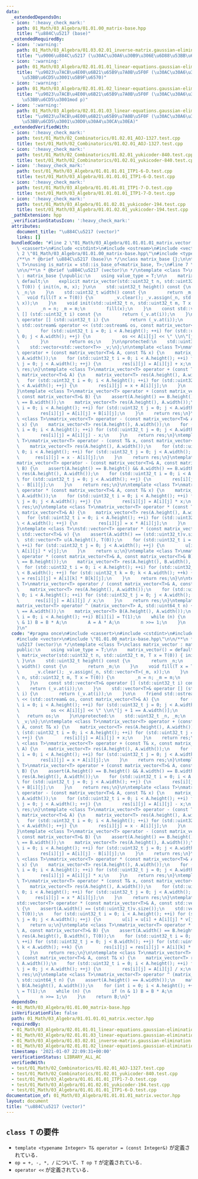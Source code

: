 ```yaml
---
data:
  _extendedDependsOn:
  - icon: ':heavy_check_mark:'
    path: 01_Math/03_Algebra/01.01.00_matrix-base.hpp
    title: "\u884C\u5217 (base)"
  _extendedRequiredBy:
  - icon: ':warning:'
    path: 01_Math/03_Algebra/01.03.02.01_inverse-matrix.gaussian-elimination.hpp
    title: "\u9006\u884C\u5217 (\u30AC\u30A6\u30B9\u306E\u6D88\u53BB\u6CD5)"
  - icon: ':warning:'
    path: 01_Math/03_Algebra/02.01.01.01_linear-equations.gaussian-elimination.floating-point.hpp
    title: "\u9023\u7ACB\u4E00\u6B21\u65B9\u7A0B\u5F0F (\u30AC\u30A6\u30B9\u306E\u6D88\
      \u53BB\u6CD5\u3001\u5B9F\u6570)"
  - icon: ':warning:'
    path: 01_Math/03_Algebra/02.01.01.02_linear-equations.gaussian-elimination.modp.hpp
    title: "\u9023\u7ACB\u4E00\u6B21\u65B9\u7A0B\u5F0F (\u30AC\u30A6\u30B9\u306E\u6D88\
      \u53BB\u6CD5\u3001mod p)"
  - icon: ':warning:'
    path: 01_Math/03_Algebra/02.01.01.03_linear-equations.gaussian-elimination.binary.hpp
    title: "\u9023\u7ACB\u4E00\u6B21\u65B9\u7A0B\u5F0F (\u30AC\u30A6\u30B9\u306E\u6D88\
      \u53BB\u6CD5\u3001\u30D0\u30A4\u30CA\u30EA)"
  _extendedVerifiedWith:
  - icon: ':heavy_check_mark:'
    path: test/01_Math/02_Combinatorics/01.02.01_AOJ-1327.test.cpp
    title: test/01_Math/02_Combinatorics/01.02.01_AOJ-1327.test.cpp
  - icon: ':heavy_check_mark:'
    path: test/01_Math/02_Combinatorics/01.02.01_yukicoder-840.test.cpp
    title: test/01_Math/02_Combinatorics/01.02.01_yukicoder-840.test.cpp
  - icon: ':heavy_check_mark:'
    path: test/01_Math/03_Algebra/01.01.01.01_ITP1-6-D.test.cpp
    title: test/01_Math/03_Algebra/01.01.01.01_ITP1-6-D.test.cpp
  - icon: ':heavy_check_mark:'
    path: test/01_Math/03_Algebra/01.01.01.01_ITP1-7-D.test.cpp
    title: test/01_Math/03_Algebra/01.01.01.01_ITP1-7-D.test.cpp
  - icon: ':heavy_check_mark:'
    path: test/01_Math/03_Algebra/01.01.02.01_yukicoder-194.test.cpp
    title: test/01_Math/03_Algebra/01.01.02.01_yukicoder-194.test.cpp
  _pathExtension: hpp
  _verificationStatusIcon: ':heavy_check_mark:'
  attributes:
    document_title: "\u884C\u5217 (vector)"
    links: []
  bundledCode: "#line 2 \"01_Math/03_Algebra/01.01.01.01_matrix.vector.hpp\"\n#include\
    \ <cassert>\n#include <cstdint>\n#include <ostream>\n#include <vector>\n#line\
    \ 2 \"01_Math/03_Algebra/01.01.00_matrix-base.hpp\"\n#include <type_traits>\n\n\
    /**\n * @brief \u884C\u5217 (base)\n */\nclass matrix_base {};\n\ntemplate <class\
    \ T>\nusing is_matrix = std::is_base_of<matrix_base, T>;\n#line 7 \"01_Math/03_Algebra/01.01.01.01_matrix.vector.hpp\"\
    \n\n/**\n * @brief \u884C\u5217 (vector)\n */\ntemplate <class T>\nclass matrix_vector\
    \ : matrix_base {\npublic:\n    using value_type = T;\n\n    matrix_vector() =\
    \ default;\n    explicit matrix_vector(std::uint32_t n, std::uint32_t m, T x =\
    \ T(0)) { init(n, m, x); }\n\n    std::uint32_t height() const {\n        return\
    \ _n;\n    }\n    std::uint32_t width() const {\n        return _m;\n    }\n \
    \   void fill(T x = T(0)) {\n        _v.clear(); _v.assign(_n, std::vector<T>(_m,\
    \ x));\n    }\n    void init(std::uint32_t n, std::uint32_t m, T x = T(0)) {\n\
    \        _n = n; _m = m;\n        fill(x);\n    }\n    const std::vector<T>& operator\
    \ [] (std::uint32_t i) const {\n        return (_v.at(i));\n    }\n    std::vector<T>&\
    \ operator [] (std::uint32_t i) {\n        return (_v.at(i));\n    }\n\n    friend\
    \ std::ostream& operator << (std::ostream& os, const matrix_vector<T>& A) {\n\
    \        for (std::uint32_t i = 0; i < A.height(); ++i) for (std::uint32_t j =\
    \ 0; j < A.width(); ++j) {\n            os << A[i][j] << \" \\n\"[j + 1 == A.width()];\n\
    \        }\n        return os;\n    }\n\nprotected:\n    std::uint32_t _n, _m;\n\
    \    std::vector<std::vector<T>> _v;\n};\n\ntemplate <class T>\nmatrix_vector<T>\
    \ operator + (const matrix_vector<T>& A, const T& x) {\n    matrix_vector<T> res(A.height(),\
    \ A.width());\n    for (std::uint32_t i = 0; i < A.height(); ++i) for (std::uint32_t\
    \ j = 0; j < A.width(); ++j) {\n        res[i][j] = A[i][j] + x;\n    }\n    return\
    \ res;\n}\ntemplate <class T>\nmatrix_vector<T> operator + (const T& x, const\
    \ matrix_vector<T>& A) {\n    matrix_vector<T> res(A.height(), A.width());\n \
    \   for (std::uint32_t i = 0; i < A.height(); ++i) for (std::uint32_t j = 0; j\
    \ < A.width(); ++j) {\n        res[i][j] = x + A[i][j];\n    }\n    return res;\n\
    }\ntemplate <class T>\nmatrix_vector<T> operator + (const matrix_vector<T>& A,\
    \ const matrix_vector<T>& B) {\n    assert(A.height() == B.height() && A.width()\
    \ == B.width());\n    matrix_vector<T> res(A.height(), A.width());\n    for (std::uint32_t\
    \ i = 0; i < A.height(); ++i) for (std::uint32_t j = 0; j < A.width(); ++j) {\n\
    \        res[i][j] = A[i][j] + B[i][j];\n    }\n    return res;\n}\n\ntemplate\
    \ <class T>\nmatrix_vector<T> operator - (const matrix_vector<T>& A, const T&\
    \ x) {\n    matrix_vector<T> res(A.height(), A.width());\n    for (std::uint32_t\
    \ i = 0; i < A.height(); ++i) for (std::uint32_t j = 0; j < A.width(); ++j) {\n\
    \        res[i][j] = A[i][j] - x;\n    }\n    return res;\n}\ntemplate <class\
    \ T>\nmatrix_vector<T> operator - (const T& x, const matrix_vector<T>& A) {\n\
    \    matrix_vector<T> res(A.height(), A.width());\n    for (std::uint32_t i =\
    \ 0; i < A.height(); ++i) for (std::uint32_t j = 0; j < A.width(); ++j) {\n  \
    \      res[i][j] = x - A[i][j];\n    }\n    return res;\n}\ntemplate <class T>\n\
    matrix_vector<T> operator - (const matrix_vector<T>& A, const matrix_vector<T>&\
    \ B) {\n    assert(A.height() == B.height() && A.width() == B.width());\n    matrix_vector<T>\
    \ res(A.height(), A.width());\n    for (std::uint32_t i = 0; i < A.height(); ++i)\
    \ for (std::uint32_t j = 0; j < A.width(); ++j) {\n        res[i][j] = A[i][j]\
    \ - B[i][j];\n    }\n    return res;\n}\n\ntemplate <class T>\nmatrix_vector<T>\
    \ operator * (const matrix_vector<T>& A, const T& x) {\n    matrix_vector<T> res(A.height(),\
    \ A.width());\n    for (std::uint32_t i = 0; i < A.height(); ++i) for (std::uint32_t\
    \ j = 0; j < A.width(); ++j) {\n        res[i][j] = A[i][j] * x;\n    }\n    return\
    \ res;\n}\ntemplate <class T>\nmatrix_vector<T> operator * (const T& x, const\
    \ matrix_vector<T>& A) {\n    matrix_vector<T> res(A.height(), A.width());\n \
    \   for (std::uint32_t i = 0; i < A.height(); ++i) for (std::uint32_t j = 0; j\
    \ < A.width(); ++j) {\n        res[i][j] = x * A[i][j];\n    }\n    return res;\n\
    }\ntemplate <class T>\nstd::vector<T> operator * (const matrix_vector<T>& A, const\
    \ std::vector<T>& v) {\n    assert(A.width() == (std::uint32_t)v.size());\n  \
    \  std::vector<T> u(A.height(), T(0));\n    for (std::uint32_t i = 0; i < A.height();\
    \ ++i) for (std::uint32_t j = 0; j < A.width(); ++j) {\n        u[i] = u[i] +\
    \ A[i][j] * v[j];\n    }\n    return u;\n}\ntemplate <class T>\nmatrix_vector<T>\
    \ operator * (const matrix_vector<T>& A, const matrix_vector<T>& B) {\n    assert(A.width()\
    \ == B.height());\n    matrix_vector<T> res(A.height(), B.width(), T(0));\n  \
    \  for (std::uint32_t i = 0; i < A.height(); ++i) for (std::uint32_t j = 0; j\
    \ < B.width(); ++j) for (std::uint32_t k = 0; k < A.width(); ++k) {\n        res[i][j]\
    \ = res[i][j] + A[i][k] * B[k][j];\n    }\n    return res;\n}\n\ntemplate <class\
    \ T>\nmatrix_vector<T> operator / (const matrix_vector<T>& A, const T& x) {\n\
    \    matrix_vector<T> res(A.height(), A.width());\n    for (std::uint32_t i =\
    \ 0; i < A.height(); ++i) for (std::uint32_t j = 0; j < A.width(); ++j) {\n  \
    \      res[i][j] = A[i][j] / x;\n    }\n    return res;\n}\ntemplate <class T>\n\
    matrix_vector<T> operator ^ (matrix_vector<T> A, std::uint64_t n) {\n    assert(A.height()\
    \ == A.width());\n    matrix_vector<T> B(A.height(), A.width());\n    for (int\
    \ i = 0; i < A.height(); ++i) B[i][i] = T(1);\n    while (n) {\n        if (n\
    \ & 1) B = B * A;\n        A = A * A;\n        n >>= 1;\n    }\n    return B;\n\
    }\n"
  code: "#pragma once\n#include <cassert>\n#include <cstdint>\n#include <ostream>\n\
    #include <vector>\n#include \"01.01.00_matrix-base.hpp\"\n\n/**\n * @brief \u884C\
    \u5217 (vector)\n */\ntemplate <class T>\nclass matrix_vector : matrix_base {\n\
    public:\n    using value_type = T;\n\n    matrix_vector() = default;\n    explicit\
    \ matrix_vector(std::uint32_t n, std::uint32_t m, T x = T(0)) { init(n, m, x);\
    \ }\n\n    std::uint32_t height() const {\n        return _n;\n    }\n    std::uint32_t\
    \ width() const {\n        return _m;\n    }\n    void fill(T x = T(0)) {\n  \
    \      _v.clear(); _v.assign(_n, std::vector<T>(_m, x));\n    }\n    void init(std::uint32_t\
    \ n, std::uint32_t m, T x = T(0)) {\n        _n = n; _m = m;\n        fill(x);\n\
    \    }\n    const std::vector<T>& operator [] (std::uint32_t i) const {\n    \
    \    return (_v.at(i));\n    }\n    std::vector<T>& operator [] (std::uint32_t\
    \ i) {\n        return (_v.at(i));\n    }\n\n    friend std::ostream& operator\
    \ << (std::ostream& os, const matrix_vector<T>& A) {\n        for (std::uint32_t\
    \ i = 0; i < A.height(); ++i) for (std::uint32_t j = 0; j < A.width(); ++j) {\n\
    \            os << A[i][j] << \" \\n\"[j + 1 == A.width()];\n        }\n     \
    \   return os;\n    }\n\nprotected:\n    std::uint32_t _n, _m;\n    std::vector<std::vector<T>>\
    \ _v;\n};\n\ntemplate <class T>\nmatrix_vector<T> operator + (const matrix_vector<T>&\
    \ A, const T& x) {\n    matrix_vector<T> res(A.height(), A.width());\n    for\
    \ (std::uint32_t i = 0; i < A.height(); ++i) for (std::uint32_t j = 0; j < A.width();\
    \ ++j) {\n        res[i][j] = A[i][j] + x;\n    }\n    return res;\n}\ntemplate\
    \ <class T>\nmatrix_vector<T> operator + (const T& x, const matrix_vector<T>&\
    \ A) {\n    matrix_vector<T> res(A.height(), A.width());\n    for (std::uint32_t\
    \ i = 0; i < A.height(); ++i) for (std::uint32_t j = 0; j < A.width(); ++j) {\n\
    \        res[i][j] = x + A[i][j];\n    }\n    return res;\n}\ntemplate <class\
    \ T>\nmatrix_vector<T> operator + (const matrix_vector<T>& A, const matrix_vector<T>&\
    \ B) {\n    assert(A.height() == B.height() && A.width() == B.width());\n    matrix_vector<T>\
    \ res(A.height(), A.width());\n    for (std::uint32_t i = 0; i < A.height(); ++i)\
    \ for (std::uint32_t j = 0; j < A.width(); ++j) {\n        res[i][j] = A[i][j]\
    \ + B[i][j];\n    }\n    return res;\n}\n\ntemplate <class T>\nmatrix_vector<T>\
    \ operator - (const matrix_vector<T>& A, const T& x) {\n    matrix_vector<T> res(A.height(),\
    \ A.width());\n    for (std::uint32_t i = 0; i < A.height(); ++i) for (std::uint32_t\
    \ j = 0; j < A.width(); ++j) {\n        res[i][j] = A[i][j] - x;\n    }\n    return\
    \ res;\n}\ntemplate <class T>\nmatrix_vector<T> operator - (const T& x, const\
    \ matrix_vector<T>& A) {\n    matrix_vector<T> res(A.height(), A.width());\n \
    \   for (std::uint32_t i = 0; i < A.height(); ++i) for (std::uint32_t j = 0; j\
    \ < A.width(); ++j) {\n        res[i][j] = x - A[i][j];\n    }\n    return res;\n\
    }\ntemplate <class T>\nmatrix_vector<T> operator - (const matrix_vector<T>& A,\
    \ const matrix_vector<T>& B) {\n    assert(A.height() == B.height() && A.width()\
    \ == B.width());\n    matrix_vector<T> res(A.height(), A.width());\n    for (std::uint32_t\
    \ i = 0; i < A.height(); ++i) for (std::uint32_t j = 0; j < A.width(); ++j) {\n\
    \        res[i][j] = A[i][j] - B[i][j];\n    }\n    return res;\n}\n\ntemplate\
    \ <class T>\nmatrix_vector<T> operator * (const matrix_vector<T>& A, const T&\
    \ x) {\n    matrix_vector<T> res(A.height(), A.width());\n    for (std::uint32_t\
    \ i = 0; i < A.height(); ++i) for (std::uint32_t j = 0; j < A.width(); ++j) {\n\
    \        res[i][j] = A[i][j] * x;\n    }\n    return res;\n}\ntemplate <class\
    \ T>\nmatrix_vector<T> operator * (const T& x, const matrix_vector<T>& A) {\n\
    \    matrix_vector<T> res(A.height(), A.width());\n    for (std::uint32_t i =\
    \ 0; i < A.height(); ++i) for (std::uint32_t j = 0; j < A.width(); ++j) {\n  \
    \      res[i][j] = x * A[i][j];\n    }\n    return res;\n}\ntemplate <class T>\n\
    std::vector<T> operator * (const matrix_vector<T>& A, const std::vector<T>& v)\
    \ {\n    assert(A.width() == (std::uint32_t)v.size());\n    std::vector<T> u(A.height(),\
    \ T(0));\n    for (std::uint32_t i = 0; i < A.height(); ++i) for (std::uint32_t\
    \ j = 0; j < A.width(); ++j) {\n        u[i] = u[i] + A[i][j] * v[j];\n    }\n\
    \    return u;\n}\ntemplate <class T>\nmatrix_vector<T> operator * (const matrix_vector<T>&\
    \ A, const matrix_vector<T>& B) {\n    assert(A.width() == B.height());\n    matrix_vector<T>\
    \ res(A.height(), B.width(), T(0));\n    for (std::uint32_t i = 0; i < A.height();\
    \ ++i) for (std::uint32_t j = 0; j < B.width(); ++j) for (std::uint32_t k = 0;\
    \ k < A.width(); ++k) {\n        res[i][j] = res[i][j] + A[i][k] * B[k][j];\n\
    \    }\n    return res;\n}\n\ntemplate <class T>\nmatrix_vector<T> operator /\
    \ (const matrix_vector<T>& A, const T& x) {\n    matrix_vector<T> res(A.height(),\
    \ A.width());\n    for (std::uint32_t i = 0; i < A.height(); ++i) for (std::uint32_t\
    \ j = 0; j < A.width(); ++j) {\n        res[i][j] = A[i][j] / x;\n    }\n    return\
    \ res;\n}\ntemplate <class T>\nmatrix_vector<T> operator ^ (matrix_vector<T> A,\
    \ std::uint64_t n) {\n    assert(A.height() == A.width());\n    matrix_vector<T>\
    \ B(A.height(), A.width());\n    for (int i = 0; i < A.height(); ++i) B[i][i]\
    \ = T(1);\n    while (n) {\n        if (n & 1) B = B * A;\n        A = A * A;\n\
    \        n >>= 1;\n    }\n    return B;\n}"
  dependsOn:
  - 01_Math/03_Algebra/01.01.00_matrix-base.hpp
  isVerificationFile: false
  path: 01_Math/03_Algebra/01.01.01.01_matrix.vector.hpp
  requiredBy:
  - 01_Math/03_Algebra/02.01.01.01_linear-equations.gaussian-elimination.floating-point.hpp
  - 01_Math/03_Algebra/02.01.01.03_linear-equations.gaussian-elimination.binary.hpp
  - 01_Math/03_Algebra/01.03.02.01_inverse-matrix.gaussian-elimination.hpp
  - 01_Math/03_Algebra/02.01.01.02_linear-equations.gaussian-elimination.modp.hpp
  timestamp: '2021-01-07 22:09:31+00:00'
  verificationStatus: LIBRARY_ALL_AC
  verifiedWith:
  - test/01_Math/02_Combinatorics/01.02.01_AOJ-1327.test.cpp
  - test/01_Math/02_Combinatorics/01.02.01_yukicoder-840.test.cpp
  - test/01_Math/03_Algebra/01.01.01.01_ITP1-7-D.test.cpp
  - test/01_Math/03_Algebra/01.01.02.01_yukicoder-194.test.cpp
  - test/01_Math/03_Algebra/01.01.01.01_ITP1-6-D.test.cpp
documentation_of: 01_Math/03_Algebra/01.01.01.01_matrix.vector.hpp
layout: document
title: "\u884C\u5217 (vector)"
---
```


## `class T` の要件

- `template <typename Integer> T& operator = (const Integer&)` が定義されている．
- `op = +, -, *, /` について、`T op T` が定義されている．
- `operator <<` が定義されている．